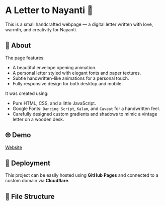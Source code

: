 # A Letter to Nayanti 💌

This is a small handcrafted webpage — a digital letter written with love, warmth, and creativity for Nayanti.

## 🌸 About

The page features:

- A beautiful envelope opening animation.
- A personal letter styled with elegant fonts and paper textures.
- Subtle handwritten-like animations for a personal touch.
- Fully responsive design for both desktop and mobile.

It was created using:

- Pure HTML, CSS, and a little JavaScript.
- Google Fonts: `Dancing Script`, `Kalam`, and `Caveat` for a handwritten feel.
- Carefully designed custom gradients and shadows to mimic a vintage letter on a wooden desk.

## 🌐 Demo

[Website](https://nayanti.com.np/)

## 🚀 Deployment

This project can be easily hosted using **GitHub Pages** and connected to a custom domain via **Cloudflare**.

## 📂 File Structure

